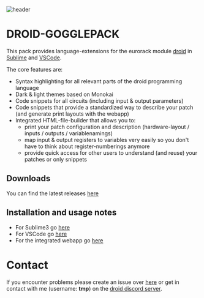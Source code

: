 ![header](https://raw.githubusercontent.com/letmp/droid-goggle-pack/main/header.png)

# DROID-GOGGLEPACK
This pack provides language-extensions for the eurorack module [droid](https://www.modulargrid.net/e/der-mann-mit-der-maschine-droid) in [Sublime](https://www.sublimetext.com/) and [VSCode](https://code.visualstudio.com/).

The core features are:
- Syntax highlighting for all relevant parts of the droid programming language
- Dark & light themes based on Monokai
- Code snippets for all circuits (including input & output parameters)
- Code snippets that provide a standardized way to describe your patch (and generate print layouts with the webapp)
- Integrated HTML-file-builder that allows you to:
  - print your patch configuration and description (hardware-layout / inputs / outputs / variablenamings)
  - map input & output registers to variables very easily so you don't have to think about register-numberings anymore
  - provide quick access for other users to understand (and reuse) your patches or only snippets

## Downloads
You can find the latest releases [here](https://github.com/letmp/droid-gogglepack/releases)

## Installation and usage notes

- For Sublime3 go [here](https://github.com/letmp/droid-pack/tree/main/language-extensions/sublime)
- For VSCode go [here](https://github.com/letmp/droid-pack/tree/main/language-extensions/vscode)
- For the integrated webapp go [here](https://github.com/letmp/droid-pack/tree/main/webapp)

# Contact

If you encounter problems please create an issue over [here](https://github.com/letmp/droid-pack/issues) or get in contact with me (username: **tmp**) on the [droid discord server](https://discord.gg/9TUcRmH).
